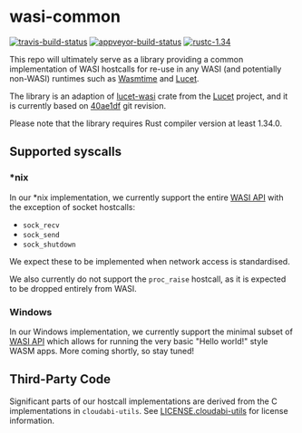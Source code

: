 # wasi-common
[![travis-build-status]][travis] [![appveyor-build-status]][appveyor] [![rustc-1.34]][rustc]

[travis-build-status]: https://travis-ci.org/CraneStation/wasi-common.svg?branch=master
[travis]: https://travis-ci.org/CraneStation/wasi-common
[appveyor-build-status]: https://ci.appveyor.com/api/projects/status/github/cranestation/wasi-common?svg=true
[appveyor]: https://ci.appveyor.com/project/cranestation/wasi-common
[rustc-1.34]: https://img.shields.io/badge/rustc-1.34+-lightgray.svg
[rustc]: https://blog.rust-lang.org/2019/04/11/Rust-1.34.0.html
[Wasmtime]: https://github.com/CraneStation/wasmtime
[Lucet]: https://github.com/fastly/lucet
[lucet-wasi]: https://github.com/fastly/lucet/tree/master/lucet-wasi
[lucet-wasi-tracker]: https://github.com/fastly/lucet/commit/40ae1df64536250a2b6ab67e7f167d22f4aa7f94
[WASI API]: https://github.com/CraneStation/wasmtime/blob/master/docs/WASI-api.md

This repo will ultimately serve as a library providing a common implementation of
WASI hostcalls for re-use in any WASI (and potentially non-WASI) runtimes
such as [Wasmtime] and [Lucet].

The library is an adaption of [lucet-wasi] crate from the [Lucet] project, and it is
currently based on [40ae1df][lucet-wasi-tracker] git revision.

Please note that the library requires Rust compiler version at least 1.34.0.

## Supported syscalls

### *nix
In our *nix implementation, we currently support the entire [WASI API]
with the exception of socket hostcalls:
- `sock_recv`
- `sock_send`
- `sock_shutdown`

We expect these to be implemented when network access is standardised.

We also currently do not support the `proc_raise` hostcall, as it is expected to
be dropped entirely from WASI.

### Windows
In our Windows implementation, we currently support the minimal subset of [WASI API]
which allows for running the very basic "Hello world!" style WASM apps. More coming shortly,
so stay tuned!

## Third-Party Code
Significant parts of our hostcall implementations are derived from the C implementations in
`cloudabi-utils`. See [LICENSE.cloudabi-utils](LICENSE.cloudabi-utils) for license information.
